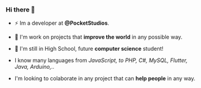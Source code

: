 ### Hi there 👋
- ⚡ Im a developer at **@PocketStudios**.

- 🔭 I'm work on projects that **improve the world** in any possible way.

- 🌱 I'm still in High School, future **computer science** student!

- I know many languages from _JavaScript, to PHP, C#, MySQL, Flutter, Java, Arduino,.._

- I'm looking to colaborate in any project that can **help people** in any way.
